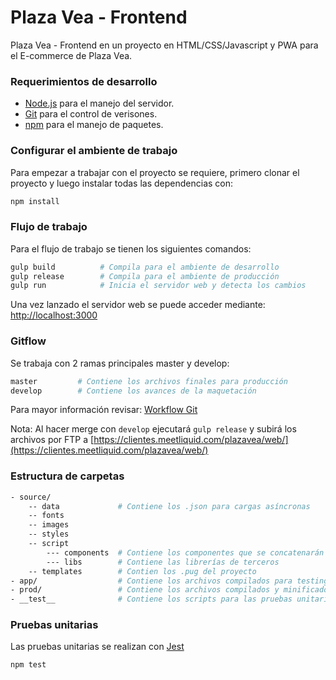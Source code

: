 # Plaza Vea - Frontend

Plaza Vea - Frontend en un proyecto en HTML/CSS/Javascript y PWA para el E-commerce de Plaza Vea.


### Requerimientos de desarrollo ###

* [Node.js](https://nodejs.org/) para el manejo del servidor.
* [Git](https://git-scm.com/) para el control de verisones.
* [npm](https://www.npmjs.com/) para el manejo de paquetes.

### Configurar el ambiente de trabajo ###

Para empezar a trabajar con el proyecto se requiere, primero clonar el proyecto y luego instalar todas las dependencias con:

```bash
npm install
```

### Flujo de trabajo ###

Para el flujo de trabajo se tienen los siguientes comandos:

```bash
gulp build          # Compila para el ambiente de desarrollo
gulp release        # Compila para el ambiente de producción
gulp run            # Inicia el servidor web y detecta los cambios
```

Una vez lanzado el servidor web se puede acceder mediante: [http://localhost:3000](http://localhost:3000)

### Gitflow ###

Se trabaja con 2 ramas principales master y develop:

```bash
master         # Contiene los archivos finales para producción
develop        # Contiene los avances de la maquetación
```

Para mayor información revisar: [Workflow Git](WORKFLOW-GIT.md)

Nota: Al hacer merge con `develop` ejecutará `gulp release` y subirá los archivos por FTP a [https://clientes.meetliquid.com/plazavea/web/](https://clientes.meetliquid.com/plazavea/web/)

### Estructura de carpetas ###
```bash
- source/       
    -- data             # Contiene los .json para cargas asíncronas
    -- fonts
    -- images
    -- styles
    -- script
        --- components  # Contiene los componentes que se concatenarán con base.js
        --- libs        # Contiene las librerías de terceros
    -- templates        # Contien los .pug del proyecto
- app/                  # Contiene los archivos compilados para testing
- prod/                 # Contiene los archivos compilados y minificados para producción
- __test__              # Contiene los scripts para las pruebas unitarias
```

### Pruebas unitarias ###
Las pruebas unitarias se realizan con [Jest](https://jestjs.io)
```bash
npm test
```
